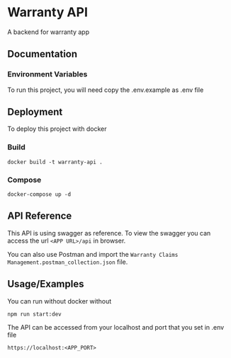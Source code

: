 
# Warranty API

A backend for warranty app


## Documentation


### Environment Variables

To run this project, you will need copy the .env.example as .env file


## Deployment

To deploy this project with docker

### Build
```
docker build -t warranty-api .
```

### Compose
```
docker-compose up -d
```


## API Reference
This API is using swagger as reference. To view the swagger you can access the url ```<APP URL>/api``` in browser.

You can also use Postman and import the ```Warranty Claims Management.postman_collection.json``` file.
## Usage/Examples
You can run without docker without
```
npm run start:dev
```

The API can be accessed from your localhost and port that you set in .env file
```
https://localhost:<APP_PORT>
```

